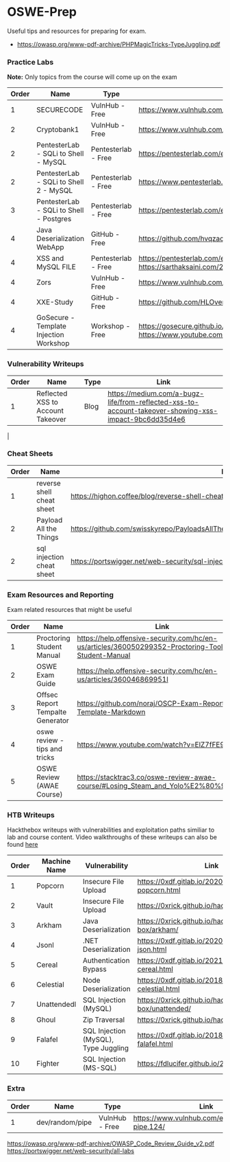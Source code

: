 # OSWE-Prep

Useful tips and resources for preparing for exam.


* https://owasp.org/www-pdf-archive/PHPMagicTricks-TypeJuggling.pdf


### Practice Labs

**Note:** Only topics from the course will come up on the exam

| Order | Name | Type | Link |
|--- | ----- | ----- | --- |
| 1 | SECURECODE | VulnHub - Free | https://www.vulnhub.com/entry/securecode-1,651/ |
| 2 | Cryptobank1 | VulnHub - Free | https://www.vulnhub.com/entry/cryptobank-1,467/ |
| 2 | PentesterLab - SQLi to Shell - MySQL | Pentesterlab - Free | https://pentesterlab.com/exercises/from_sqli_to_shell/course |
| 2 | PentesterLab - SQLi to Shell 2 - MySQL | Pentesterlab - Free  | https://www.pentesterlab.com/exercises/from_sqli_to_shell_II/course |
| 3 | PentesterLab - SQLi to Shell - Postgres | Pentesterlab - Free  | https://pentesterlab.com/exercises/from_sqli_to_shell_pg_edition/course |
| 4 | Java Deserialization WebApp | GitHub - Free | https://github.com/hvqzao/java-deserialize-webapp |
| 4 | XSS and MySQL FILE | Pentesterlab - Free | https://pentesterlab.com/exercises/xss_and_mysql_file/course, https://sarthaksaini.com/2019/awae/xss-rce.html |
| 4 | Zors |  VulnHub - Free | https://www.vulnhub.com/entry/tophatsec-zorz,117/ |
| 4 | XXE-Study |  GitHub - Free | https://github.com/HLOverflow/XXE-study |
| 4 | GoSecure - Template Injection Workshop | Workshop - Free | https://gosecure.github.io/template-injection-workshop/, https://www.youtube.com/watch?v=I7xQZOvZzIw |


### Vulnerability Writeups

| Order | Name | Type | Link |
|--- | ----- | ----- | --- |
| 1 | Reflected XSS to Account Takeover | Blog | https://medium.com/a-bugz-life/from-reflected-xss-to-account-takeover-showing-xss-impact-9bc6dd35d4e6
 |



### Cheat Sheets

| Order | Name |  Link |
|--- | ----- | ----- |
| 1 | reverse shell cheat sheet | https://highon.coffee/blog/reverse-shell-cheat-sheet/ |
| 2 | Payload All the Things | https://github.com/swisskyrepo/PayloadsAllTheThings/tree/master/Upload%20Insecure%20Files |
| 2 | sql injection cheat sheet | https://portswigger.net/web-security/sql-injection/cheat-sheet |


### Exam Resources and Reporting  
Exam related resources that might be useful

| Order |  Name | Link |
|--- | ----- | ---- | 
| 1 | Proctoring Student Manual | https://help.offensive-security.com/hc/en-us/articles/360050299352-Proctoring-Tool-Student-Manual |
| 2 | OSWE Exam Guide | https://help.offensive-security.com/hc/en-us/articles/360046869951l |
| 3 | Offsec Report Tempalte Generator | https://github.com/noraj/OSCP-Exam-Report-Template-Markdown |
| 4 | oswe review - tips and tricks | https://www.youtube.com/watch?v=ElZ7fFE9Gr4 |
| 5 | OSWE Review (AWAE Course) | https://stacktrac3.co/oswe-review-awae-course/#Losing_Steam_and_Yolo%E2%80%99ing_It |


### HTB Writeups
Hackthebox writeups with vulnerabilities and exploitation paths similiar to lab and course content. Video walkthroughs of these writeups can also be found [here](https://www.youtube.com/c/ippsec/videos)

| Order | Machine Name | Vulnerability | Link |
|--- | ----- | ----- | --- |
| 1 | Popcorn | Insecure File Upload | https://0xdf.gitlab.io/2020/06/23/htb-popcorn.html |
| 2 | Vault | Insecure File Upload | https://0xrick.github.io/hack-the-box/vault/ |
| 3 | Arkham | Java Deserialization | https://0xrick.github.io/hack-the-box/arkham/ |
| 4 | Jsonl | .NET Deserialization | https://0xdf.gitlab.io/2020/02/15/htb-json.html |
| 5 | Cereal | Authentication Bypass | https://0xdf.gitlab.io/2021/05/29/htb-cereal.html |
| 6 | Celestial | Node Deserialization | https://0xdf.gitlab.io/2018/08/25/htb-celestial.html |
| 7 | Unattendedl | SQL Injection (MySQL) | https://0xrick.github.io/hack-the-box/unattended/|
| 8 | Ghoul | Zip Traversal | https://0xrick.github.io/hack-the-box/ghoul/ |
| 9 | Falafel | SQL Injection (MySQL), Type Juggling | https://0xdf.gitlab.io/2018/06/23/htb-falafel.html |
| 10 | Fighter | SQL Injection (MS-SQL) | https://fdlucifer.github.io/2020/06/03/fighter/ |








### Extra


| Order | Name | Type | Link |
|--- | ----- | ----- | --- |
| 1 | dev/random/pipe | VulnHub - Free | https://www.vulnhub.com/entry/devrandom-pipe,124/ |
https://owasp.org/www-pdf-archive/OWASP_Code_Review_Guide_v2.pdf
https://portswigger.net/web-security/all-labs




